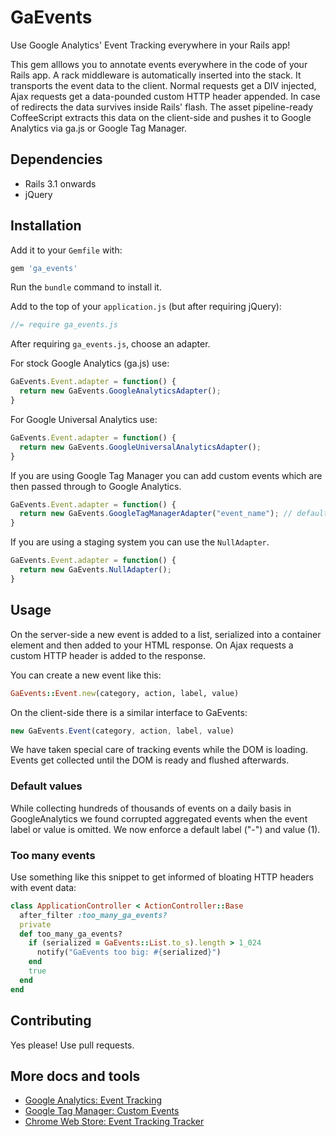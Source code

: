# GaEvents

Use Google Analytics' Event Tracking everywhere in your Rails app!

This gem alllows you to annotate events everywhere in the code of your Rails
app.
A rack middleware is automatically inserted into the stack. It transports
the event data to the client. Normal requests get a DIV injected, Ajax requests
get a data-pounded custom HTTP header appended. In case of redirects the data
survives inside Rails' flash.
The asset pipeline-ready CoffeeScript extracts this data on the client-side and
pushes it to Google Analytics via ga.js or Google Tag Manager.

## Dependencies

* Rails 3.1 onwards
* jQuery

## Installation

Add it to your `Gemfile` with:

```ruby
gem 'ga_events'
```

Run the `bundle` command to install it.

Add to the top of your `application.js` (but after requiring jQuery):

```javascript
//= require ga_events.js
```

After requiring `ga_events.js`, choose an adapter.

For stock Google Analytics (ga.js) use:

```javascript
GaEvents.Event.adapter = function() {
  return new GaEvents.GoogleAnalyticsAdapter();
}
```

For Google Universal Analytics use:

```javascript
GaEvents.Event.adapter = function() {
  return new GaEvents.GoogleUniversalAnalyticsAdapter();
}
```

If you are using Google Tag Manager you can add custom events which are then
passed through to Google Analytics.

```javascript
GaEvents.Event.adapter = function() {
  return new GaEvents.GoogleTagManagerAdapter("event_name"); // defaults to ga_event
}
```

If you are using a staging system you can use the `NullAdapter`.

```javascript
GaEvents.Event.adapter = function() {
  return new GaEvents.NullAdapter();
}
```

## Usage

On the server-side a new event is added to a list, serialized into a container
element and then added to your HTML response. On Ajax requests a custom
HTTP header is added to the response.

You can create a new event like this:

```ruby
GaEvents::Event.new(category, action, label, value)
```

On the client-side there is a similar interface to GaEvents:

```javascript
new GaEvents.Event(category, action, label, value)
```

We have taken special care of tracking events while the DOM is loading.
Events get collected until the DOM is ready and flushed afterwards.

### Default values

While collecting hundreds of thousands of events on a daily basis in
GoogleAnalytics we found corrupted aggregated events when the event label or
value is omitted. We now enforce a default label ("-") and value (1).

### Too many events

Use something like this snippet to get informed of bloating HTTP headers with
event data:

```ruby
class ApplicationController < ActionController::Base
  after_filter :too_many_ga_events?
  private
  def too_many_ga_events?
    if (serialized = GaEvents::List.to_s).length > 1_024
      notify("GaEvents too big: #{serialized}")
    end
    true
  end
end
```

## Contributing

Yes please! Use pull requests.

## More docs and tools

* [Google Analytics: Event Tracking](https://developers.google.com/analytics/devguides/collection/gajs/eventTrackerGuide)
* [Google Tag Manager: Custom Events](http://support.google.com/tagmanager/answer/2574372#GoogleAnalytics)
* [Chrome Web Store: Event Tracking Tracker](https://chrome.google.com/webstore/detail/event-tracking-tracker/npjkfahkbgoagkfpkidpjdemjjmmbcim)
